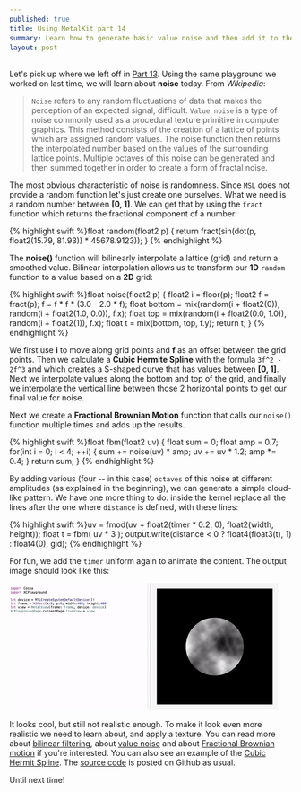 ```yaml
---
published: true
title: Using MetalKit part 14
summary: Learn how to generate basic value noise and then add it to the object's color by using MSL in a compute shader.
layout: post
---
```

Let's pick up where we left off in [Part 13](http://metalkit.org/2016/05/25/using-metalkit-part-13.html). Using the same playground we worked on last time, we will learn about __noise__ today. From _Wikipedia_:

> `Noise` refers to any random fluctuations of data that makes the perception of an expected signal, difficult. `Value noise` is a type of noise commonly used as a procedural texture primitive in computer graphics. This method consists of the creation of a lattice of points which are assigned random values. The noise function then returns the interpolated number based on the values of the surrounding lattice points. Multiple octaves of this noise can be generated and then summed together in order to create a form of fractal noise.

The most obvious characteristic of noise is randomness. Since `MSL` does not provide a random function let's just create one ourselves. What we need is a random number between __[0, 1]__. We can get that by using the `fract` function which returns the fractional component of a number:

{% highlight swift %}float random(float2 p)
{
    return fract(sin(dot(p, float2(15.79, 81.93)) * 45678.9123));
}
{% endhighlight %}

The __noise()__ function will bilinearly interpolate a lattice (grid) and return a smoothed value. Bilinear interpolation allows us to transform our __1D__ `random` function to a value based on a __2D__ grid:

{% highlight swift %}float noise(float2 p)
{
    float2 i = floor(p);
    float2 f = fract(p);
    f = f * f * (3.0 - 2.0 * f);
    float bottom = mix(random(i + float2(0)), random(i + float2(1.0, 0.0)), f.x);
    float top = mix(random(i + float2(0.0, 1.0)), random(i + float2(1)), f.x);
    float t = mix(bottom, top, f.y);
    return t;
}
{% endhighlight %}

We first use __i__ to move along grid points and __f__ as an offset between the grid points. Then we calculate a __Cubic Hermite Spline__ with the formula `3f^2 - 2f^3` and which creates a S-shaped curve that has values between __[0, 1]__. Next we interpolate values along the bottom and top of the grid, and finally we interpolate the vertical line between those 2 horizontal points to get our final value for noise.

Next we create a __Fractional Brownian Motion__ function that calls our `noise()` function multiple times and adds up the results. 

{% highlight swift %}float fbm(float2 uv)
{
    float sum = 0;
    float amp = 0.7;
    for(int i = 0; i < 4; ++i)
    {
        sum += noise(uv) * amp;
        uv += uv * 1.2;
        amp *= 0.4;
    }
    return sum;
}
{% endhighlight %}

By adding various (four -- in this case) `octaves` of this noise at different amplitudes (as explained in the beginning), we can generate a simple cloud-like pattern. We have one more thing to do: inside the kernel replace all the lines after the one where `distance` is defined, with these lines:

{% highlight swift %}uv = fmod(uv + float2(timer * 0.2, 0), float2(width, height));
float t = fbm( uv * 3 );
output.write(distance < 0 ? float4(float3(t), 1) : float4(0), gid);
{% endhighlight %}

For fun, we add the `timer` uniform again to animate the content. The output image should look like this:

![alt text](https://github.com/MetalKit/images/raw/master/chapter14.gif "chapter 14")

It looks cool, but still not realistic enough. To make it look even more realistic we need to learn about, and apply a texture. You can read more about [bilinear filtering](http://www.scratchapixel.com/old/lessons/3d-advanced-lessons/interpolation/bilinear-interpolation), about [value noise](http://www.scratchapixel.com/old/lessons/3d-advanced-lessons/noise-part-1/creating-a-simple-2d-noise) and about [Fractional Brownian motion](https://en.wikipedia.org/wiki/Fractional_Brownian_motion) if you're interested. You can also see an example of the [Cubic Hermit Spline](https://www.desmos.com/calculator/mnrgw3yias). The [source code](https://github.com/MetalKit/metal) is posted on Github as usual.

Until next time!
